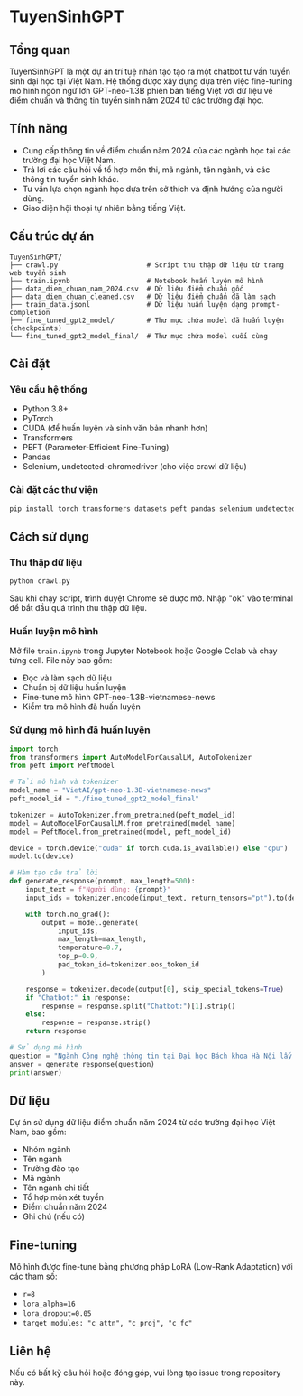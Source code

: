 ﻿# TuyenSinhGPT

## Tổng quan
TuyenSinhGPT là một dự án trí tuệ nhân tạo tạo ra một chatbot tư vấn tuyển sinh đại học tại Việt Nam. Hệ thống được xây dựng dựa trên việc fine-tuning mô hình ngôn ngữ lớn GPT-neo-1.3B phiên bản tiếng Việt với dữ liệu về điểm chuẩn và thông tin tuyển sinh năm 2024 từ các trường đại học.

## Tính năng
- Cung cấp thông tin về điểm chuẩn năm 2024 của các ngành học tại các trường đại học Việt Nam.
- Trả lời các câu hỏi về tổ hợp môn thi, mã ngành, tên ngành, và các thông tin tuyển sinh khác.
- Tư vấn lựa chọn ngành học dựa trên sở thích và định hướng của người dùng.
- Giao diện hội thoại tự nhiên bằng tiếng Việt.

## Cấu trúc dự án
```
TuyenSinhGPT/
├── crawl.py                      # Script thu thập dữ liệu từ trang web tuyển sinh
├── train.ipynb                   # Notebook huấn luyện mô hình
├── data_diem_chuan_nam_2024.csv  # Dữ liệu điểm chuẩn gốc
├── data_diem_chuan_cleaned.csv   # Dữ liệu điểm chuẩn đã làm sạch
├── train_data.jsonl              # Dữ liệu huấn luyện dạng prompt-completion
├── fine_tuned_gpt2_model/        # Thư mục chứa model đã huấn luyện (checkpoints)
└── fine_tuned_gpt2_model_final/  # Thư mục chứa model cuối cùng
```

## Cài đặt
### Yêu cầu hệ thống
- Python 3.8+
- PyTorch
- CUDA (để huấn luyện và sinh văn bản nhanh hơn)
- Transformers
- PEFT (Parameter-Efficient Fine-Tuning)
- Pandas
- Selenium, undetected-chromedriver (cho việc crawl dữ liệu)

### Cài đặt các thư viện
```bash
pip install torch transformers datasets peft pandas selenium undetected-chromedriver
```

## Cách sử dụng
### Thu thập dữ liệu
```bash
python crawl.py
```
Sau khi chạy script, trình duyệt Chrome sẽ được mở. Nhập "ok" vào terminal để bắt đầu quá trình thu thập dữ liệu.

### Huấn luyện mô hình
Mở file `train.ipynb` trong Jupyter Notebook hoặc Google Colab và chạy từng cell. File này bao gồm:
- Đọc và làm sạch dữ liệu
- Chuẩn bị dữ liệu huấn luyện
- Fine-tune mô hình GPT-neo-1.3B-vietnamese-news
- Kiểm tra mô hình đã huấn luyện

### Sử dụng mô hình đã huấn luyện
```python
import torch
from transformers import AutoModelForCausalLM, AutoTokenizer
from peft import PeftModel

# Tải mô hình và tokenizer
model_name = "VietAI/gpt-neo-1.3B-vietnamese-news"
peft_model_id = "./fine_tuned_gpt2_model_final"

tokenizer = AutoTokenizer.from_pretrained(peft_model_id)
model = AutoModelForCausalLM.from_pretrained(model_name)
model = PeftModel.from_pretrained(model, peft_model_id)

device = torch.device("cuda" if torch.cuda.is_available() else "cpu")
model.to(device)

# Hàm tạo câu trả lời
def generate_response(prompt, max_length=500):
    input_text = f"Người dùng: {prompt}"
    input_ids = tokenizer.encode(input_text, return_tensors="pt").to(device)

    with torch.no_grad():
        output = model.generate(
            input_ids,
            max_length=max_length,
            temperature=0.7,
            top_p=0.9,
            pad_token_id=tokenizer.eos_token_id
        )

    response = tokenizer.decode(output[0], skip_special_tokens=True)
    if "Chatbot:" in response:
        response = response.split("Chatbot:")[1].strip()
    else:
        response = response.strip()
    return response

# Sử dụng mô hình
question = "Ngành Công nghệ thông tin tại Đại học Bách khoa Hà Nội lấy bao nhiêu điểm năm 2024?"
answer = generate_response(question)
print(answer)
```

## Dữ liệu
Dự án sử dụng dữ liệu điểm chuẩn năm 2024 từ các trường đại học Việt Nam, bao gồm:
- Nhóm ngành
- Tên ngành
- Trường đào tạo
- Mã ngành
- Tên ngành chi tiết
- Tổ hợp môn xét tuyển
- Điểm chuẩn năm 2024
- Ghi chú (nếu có)

## Fine-tuning
Mô hình được fine-tune bằng phương pháp LoRA (Low-Rank Adaptation) với các tham số:
- `r=8`
- `lora_alpha=16`
- `lora_dropout=0.05`
- `target modules: "c_attn", "c_proj", "c_fc"`

## Liên hệ
Nếu có bất kỳ câu hỏi hoặc đóng góp, vui lòng tạo issue trong repository này.
